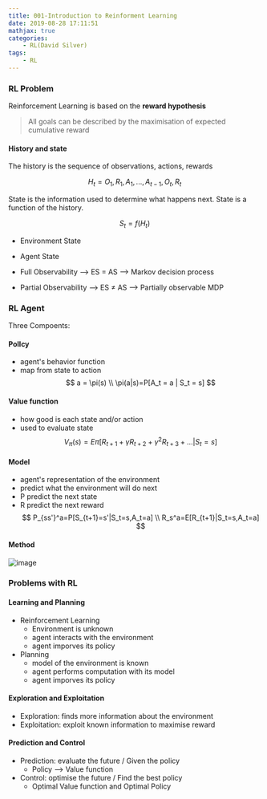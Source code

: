 ```yaml
---
title: 001-Introduction to Reinforment Learning
date: 2019-08-28 17:11:51
mathjax: true
categories:
    - RL(David Silver)
tags:
    - RL
---
```

### RL Problem

Reinforcement Learning is based on the **reward hypothesis**

> All goals can be described by the maximisation of expected cumulative reward

#### History and state

The history is the sequence of observations, actions, rewards

$$
H_t = O_1, R_1, A_1,...,A_{t-1},O_t,R_t
$$

State is the information used to determine what happens next. State is a function of the history.

$$
S_t = f(H_t)
$$

* Environment State
* Agent State


* Full Observability --> ES = AS --> Markov decision process  
* Partial Observability --> ES ≠ AS --> Partially observable MDP

### RL Agent

Three Compoents:
#### Pollcy

* agent's behavior function 
* map from state to action
$$
a = \pi(s) \\
\pi(a|s)=P[A_t = a | S_t = s]
$$

#### Value function

* how good is each state and/or action
* used to evaluate state
$$
V_\pi(s)=E\pi[R_{t+1}+\gamma R_{t+2}+\gamma ^2R_{t+3}+...|S_t=s]
$$

#### Model

* agent's representation of the environment 
* predict what the environment will do next
* P predict the next state
* R predict the next reward
$$
P_{ss'}^a=P[S_{t+1}=s'|S_t=s,A_t=a] \\
R_s^a=E[R_{t+1}|S_t=s,A_t=a]
$$
#### Method
![image](https://ww1.sinaimg.cn/large/006A69aEly1g5nyslmwfvj30gs0exq52.jpg)

### Problems with RL

#### Learning and Planning

* Reinforcement Learning
    * Environment is unknown
    * agent interacts with the environment
    * agent imporves its policy
* Planning
    * model of the environment is known 
    * agent performs computation with its model
    * agent imporves its policy

#### Exploration and Exploitation

* Exploration: finds more information about the environment 
* Exploitation: exploit known information to maximise reward

#### Prediction and Control

* Prediction: evaluate the future / Given the policy
    * Policy --> Value function
* Control: optimise the future / Find the best policy
    * Optimal Value function and Optimal Policy 
